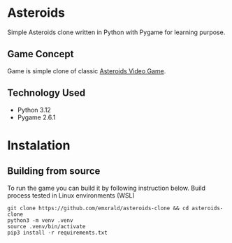 # Asteroids

Simple Asteroids clone written in Python with Pygame for learning purpose.


## Game Concept
Game is simple clone of classic [Asteroids Video Game](https://en.wikipedia.org/wiki/Asteroids_(video_game)).


## Technology Used
- Python 3.12
- Pygame 2.6.1

# Instalation

## Building from source

To run the game you can build it by following instruction below.
Build process tested in Linux environments (WSL) 

```
git clone https://github.com/emxrald/asteroids-clone && cd asteroids-clone
python3 -m venv .venv
source .venv/bin/activate
pip3 install -r requirements.txt
```